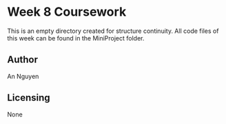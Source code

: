 # Week 8 Coursework 

This is an empty directory created for structure continuity. All code files of this week can be found in the MiniProject folder. 

## Author

An Nguyen

## Licensing

None
